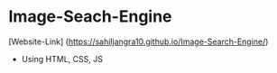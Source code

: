 # Image-Seach-Engine
[Website-Link] (https://sahiljangra10.github.io/Image-Search-Engine/)
* Using HTML, CSS, JS
